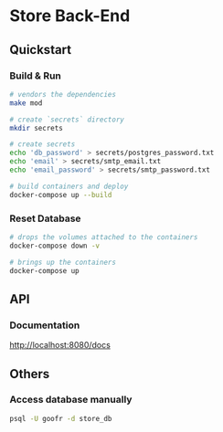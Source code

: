 # Store Back-End

## Quickstart

### Build & Run

```bash
# vendors the dependencies
make mod
```

```bash
# create `secrets` directory
mkdir secrets 

# create secrets
echo 'db_password' > secrets/postgres_password.txt
echo 'email' > secrets/smtp_email.txt
echo 'email_password' > secrets/smtp_password.txt
```

```bash
# build containers and deploy
docker-compose up --build
```

### Reset Database

```bash
# drops the volumes attached to the containers
docker-compose down -v

# brings up the containers
docker-compose up
```

## API

### Documentation

[http://localhost:8080/docs](http://localhost:8080/docs)

## Others 

### Access database manually

```bash
psql -U goofr -d store_db
```
